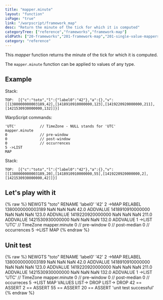 ```yaml
---
title: "mapper.minute"
layout: "function"
isPage: "true"
link: "/warpscript/framework_map"
desc: "Return the minute of the tick for which it is computed"
categoryTree: ["reference","frameworks","framework-map"]
oldPath: ["20-frameworks","201-framework-map","201-single-value-mappers","280-mapper_minute.html.md"]
category: "reference"
---
```

 

This *mapper* function returns the minute of the tick for which it is computed.

The `mapper.minute` function can be applied to values of any type.


## Example ##

Stack:

    TOP:  [{"c":"toto","l":{"label0":"42"},"a":{},"v":[[1380000000003189,42],[1418910910000000,123],[1419220920000000,211],[1421530930000000,132]]}]

WarpScript commands:

	'UTC'			// TimeZone - NULL stands for 'UTC'
    mapper.minute
    0				// pre-window
    0				// post-window
    0				// occurrences
    5 ->LIST
    MAP

Stack: 

    TOP:  [{"c":"toto","l":{"label0":"42"},"a":{},"v":[[1380000000003189,20],[1418910910000000,55],[1419220920000000,2],[1421530930000000,42]]}]

## Let's play with it ##

{% raw %}
<warp10-warpscript-widget>NEWGTS "toto" RENAME 
'label0' '42' 2 ->MAP RELABEL
1380000000003189 NaN NaN NaN  42.0 ADDVALUE
1418910910000000 NaN NaN NaN 123.0 ADDVALUE
1419220920000000 NaN NaN NaN 211.0 ADDVALUE
1421530930000000 NaN NaN NaN 132.0 ADDVALUE
1 ->LIST
'UTC'			// TimeZone
mapper.minute
0  				// pre-window
0  				// post-median
0  				// occurrences
5 ->LIST
MAP
</warp10-warpscript-widget>
{% endraw %}    


## Unit test ##

{% raw %}
<warp10-warpscript-widget>NEWGTS "toto" RENAME 
'label0' '42' 2 ->MAP RELABEL
1380000000003189 NaN NaN NaN  42.0 ADDVALUE
1418910910000000 NaN NaN NaN 123.0 ADDVALUE
1419220920000000 NaN NaN NaN 211.0 ADDVALUE
1421530930000000 NaN NaN NaN 132.0 ADDVALUE
1 ->LIST
'UTC'			// TimeZone
mapper.minute
0  				// pre-window
0  				// post-median
0  				// occurreces
5 ->LIST
MAP
VALUES LIST-> DROP
LIST-> DROP
42 == ASSERT
2 == ASSERT
55 == ASSERT
20 == ASSERT
'unit test successful'
</warp10-warpscript-widget>
{% endraw %}